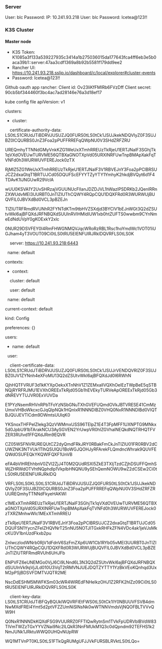 ### Server
User: blc
Password: 
IP: 10.241.93.218
User: blc
Password: Icetea@123!!

### K3S Cluster
#### Master node
- K3S Token: K1085a3f133a539227935c3414a1b275036015da177643fca4ff6eb3e5b0aca39b1::server:47aa3cdf1369a8b92b5581f179dd9ee2
- Rancher UI: https://10.241.93.218.sslip.io/dashboard/c/local/explorer#cluster-events
- Password: Icetea@123!!

Github oauth app rancher:
Client id: Ov23liKfFMIRb6FVzDff
Client secret: 90cb5bf344460f3bc4ac7ad28146e76a3d18ef17


kube config file
apiVersion: v1

clusters:

- cluster:

    certificate-authority-data: LS0tLS1CRUdJTiBDRVJUSUZJQ0FURS0tLS0tCk1JSUJkekNDQVIyZ0F3SUJBZ0lCQURBS0JnZ3Foa2pPUFFRREFqQWpNU0V3SHdZRFZRU

UREQmhyTTNNdGMyVnkKZG1WeUxXTmhRREUzTkRjeU1ERTJNalF3SGhjTk1qVXdOVEUwTURVME56QTBXaGNOTXpVd05URXlNRFUwTnpBMApXakFqTVNFd0h3WURWUVFEREJock0zTX

RjMlZ5ZG1WeUxXTmhRREUzTkRjeU1ERTJNalF3V1RBVEJnY3Foa2pPClBRSUJCZ2dxaGtqT1BRTUJCd05DQUFScEFYYTZyYTY1YmhyK2hkdjBVQyt6d1F4TDAvK1lJNGUwR29VclA

wUU0KSVA1Y2UvSHRzajVGUUNUcFlIanJDZDJVL1hWazlPSDRKb2JQenlRRnZXWUdvMEl3UURBT0JnTlZIUThCQWY4RQpCQU1DQXFRd0R3WURWUjBUQVFIL0JBVXdBd0VCL3pBZEJn

TlZIUTRFRmdRVUNhR2FYNTdKTm9tbHVZSXdjd3BYClV1bEJnWGt3Q2dZSUtvWkl6ajBFQXdJRFNBQXdSUUlnRVlHMldIUW1xb0htZUFTS0wwbm9CYnNmeEdNdUVpY0gKOExkY2xlc

0NUR29DSVFEY0I4RmFHWGNMQVJqcWRoRzRBL1Rsc1hoYmdWc1VOT01iUGJham4yT3VOUT09Ci0tLS0tRU5EIENFUlRJRklDQVRFLS0tLS0K

    server: https://10.241.93.218:6443

  name: default

contexts:

- context:

    cluster: default

    user: default

  name: default

current-context: default

kind: Config

preferences: {}

users:

- name: default

  user:

    client-certificate-data: LS0tLS1CRUdJTiBDRVJUSUZJQ0FURS0tLS0tCk1JSUJrVENDQVRlZ0F3SUJBZ0lJV1ZYNnh4eXFoMU13Q2dZSUtvWkl6ajBFQXdJd0l6RWhN

QjhHQTFVRUF3d1kKYXpOekxXTnNhV1Z1ZEMxallVQXhOelEzTWpBeE5qSTBNQjRYRFRJMU1EVXhOREExTkRjd05Gb1hEVEkyTURVeApOREExTkRjd05Gb3dNREVYTUJVR0ExVUVDa

E1PYzNsemRHVnRPbTFoYzNSbGNuTXhGVEFUQmdOVkJBTVRESE41CmMzUmxiVHBoWkcxcGJqQlpNQk1HQnlxR1NNNDlBZ0VHQ0NxR1NNNDlBd0VIQTBJQUJEVTlCdm9DWmtsUUlqK0

YKSnoxTHFPelZIekg3QzVWMmxUSS96TElpZ1E4T3FpMFF1UXNPTG9MNkx5d0JpbU91bTArakNCU3AySGVEN2YrUwpVR0hlZGVhalNEQkdNQTRHQTFVZER3RUIvd1FFQXdJRm9EQVR

CZ05WSFNVRUREQUtCZ2dyQmdFRkJRY0RBakFmCkJnTlZIU01FR0RBV2dCUWZNK3NTVUk1TlhQSUlQU1BoWGJQOHJyRFArekFLQmdncWhrak9QUVFEQWdOSUFEQkYKQWlFQXF1UnVB

eFA4bVlHREhhbnV0ZVl2ZjJ4T0M2QUdRSXI5ZkE3TXljTzdCZjhDSUFFQmhSWjZHRWdOTVhtNQphdlp1VkplbHNQNU9ySEhQemNOWU9wZ2dCSEw2Ci0tLS0tRU5EIENFUlRJRklDQ

VRFLS0tLS0KLS0tLS1CRUdJTiBDRVJUSUZJQ0FURS0tLS0tCk1JSUJkekNDQVIyZ0F3SUJBZ0lCQURBS0JnZ3Foa2pPUFFRREFqQWpNU0V3SHdZRFZRUUREQmhyTTNNdFkyeHAKWl

c1MExXTmhRREUzTkRjeU1ERTJNalF3SGhjTk1qVXdOVEUwTURVME56QTBXaGNOTXpVd05URXlNRFUwTnpBMApXakFqTVNFd0h3WURWUVFEREJock0zTXRZMnhwWlc1MExXTmhRREU

zTkRjeU1ERTJNalF3V1RBVEJnY3Foa2pPClBRSUJCZ2dxaGtqT1BRTUJCd05DQUFSN1YycnZFelZHQVNrT25nNU5NOTJITGxkRHFkZFN4VDc4ak1jeVJsMkcKU3V1bnUzdFkxb2pu

ZnIwczlodWNrb0RjV1dFdnV6SzFmZXp6UW1Cb1RYb05vMEl3UURBT0JnTlZIUThCQWY4RQpCQU1DQXFRd0R3WURWUjBUQVFIL0JBVXdBd0VCL3pBZEJnTlZIUTRFRmdRVUh6UHJFb

ENPVFZ6eUNEMGo0VjJ6Ci9LNnd6L3N3Q2dZSUtvWkl6ajBFQXdJRFNBQXdSUUlnVk9qVjJLd010U3VqT2tRMVNJUEJDQTZYTTY1YzBkVEoKQnhqd3UxM2pPSjBDSVFDMTVJQTR2ME

NscDdESHM5MWFKSm03cWR4WlREdFNHelkzOHJ1Z2RFK2hIZz09Ci0tLS0tRU5EIENFUlRJRklDQVRFLS0tLS0K

    client-key-data: LS0tLS1CRUdJTiBFQyBQUklWQVRFIEtFWS0tLS0tCk1IY0NBUUVFSVB4dmNwMXdFREl4Ymt5d2ptVFZZUmNiSlNsNk0wWTNNVmdsVjNQOFBLTVVvQW9H

Q0NxR1NNNDkKQXdFSG9VUURRZ0FFTlQwRytnSm1TVkFpUDRVblBVdW83TlVmTWZzTGxYYVZNai9Nc2lLQkR3NnFMUkM1Q3c0dQpndm92TEFHS1k2NmJUNk1JRktuWWQ0UHQvNUpRW

WQ1MTVnPT0KLS0tLS1FTkQgRUMgUFJJVkFURSBLRVktLS0tLQo=